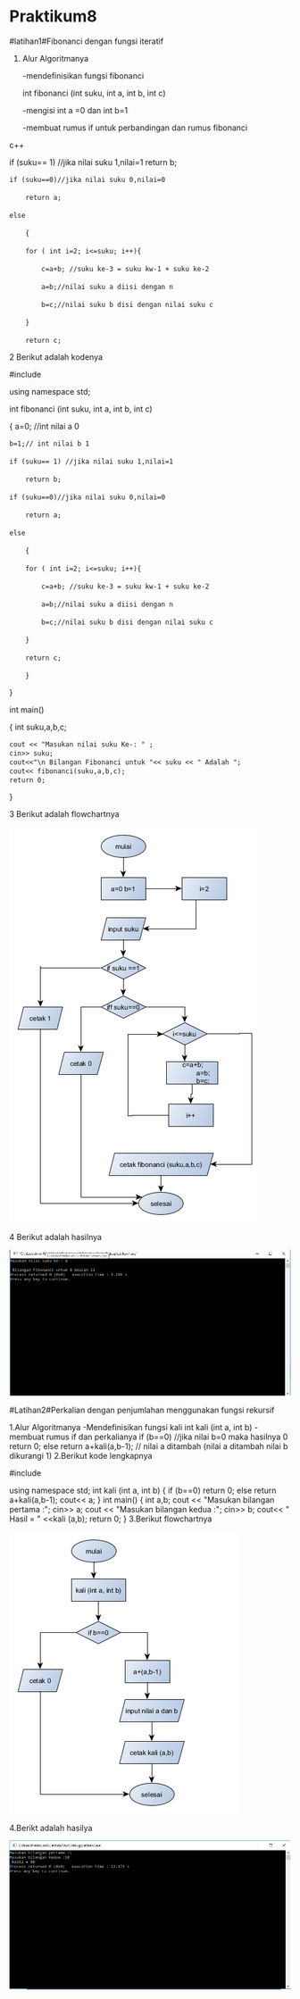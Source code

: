 # Praktikum8

#latihan1#Fibonanci dengan fungsi iteratif

1. Alur Algoritmanya

	-mendefinisikan fungsi fibonanci

	int fibonanci (int suku, int a, int b, int c)

	-mengisi int a =0 dan int b=1

	-membuat rumus if untuk perbandingan dan rumus fibonanci

 c++
 
if (suku== 1) //jika nilai suku 1,nilai=1
        return b;

    if (suku==0)//jika nilai suku 0,nilai=0

        return a;

    else

        {

        for ( int i=2; i<=suku; i++){

            c=a+b; //suku ke-3 = suku kw-1 + suku ke-2

            a=b;//nilai suku a diisi dengan n

            b=c;//nilai suku b disi dengan nilai suku c

        }

        return c;

2 Berikut adalah kodenya

#include <iostream>

using namespace std;

int fibonanci (int suku, int a, int b, int c)

{
    a=0; //int nilai a 0
 
    b=1;// int nilai b 1
    
    if (suku== 1) //jika nilai suku 1,nilai=1

        return b;

    if (suku==0)//jika nilai suku 0,nilai=0

        return a;

    else

        {

        for ( int i=2; i<=suku; i++){

            c=a+b; //suku ke-3 = suku kw-1 + suku ke-2

            a=b;//nilai suku a diisi dengan n

            b=c;//nilai suku b disi dengan nilai suku c

        }

        return c;

        }

}

int main()

{
    int suku,a,b,c;

    cout << "Masukan nilai suku Ke-: " ;
    cin>> suku;
    cout<<"\n Bilangan Fibonanci untuk "<< suku << " Adalah ";
    cout<< fibonanci(suku,a,b,c);
    return 0;
}

3 Berikut adalah flowchartnya

![img](https://raw.githubusercontent.com/amirudin742/Praktikum8/master/Flowchart1.png)

4 Berikut adalah hasilnya

![img](https://raw.githubusercontent.com/amirudin742/Praktikum8/master/Hasil1.png)

#Latihan2#Perkalian dengan penjumlahan menggunakan fungsi rekursif

1.Alur Algoritmanya
	-Mendefinisikan fungsi kali
int kali (int a, int b)
	-membuat rumus if dan perkalianya
if (b==0) //jika nilai b=0 maka hasilnya 0
        return 0;
    else
        return a+kali(a,b-1); // nilai a ditambah (nilai a ditambah nilai b dikurangi 1)
2.Berikut kode lengkapnya

#include <iostream>

using namespace std;
int kali (int a, int b)
{
    if (b==0)
        return 0;
    else
        return a+kali(a,b-1);
        cout<< a;
}
int main()
{
    int a,b;
    cout << "Masukan bilangan pertama :";
    cin>> a;
    cout << "Masukan bilangan kedua :";
    cin>> b;
    cout<< " Hasil = " <<kali (a,b);
    return 0;
}
3.Berikut flowchartnya

![img](https://raw.githubusercontent.com/amirudin742/Praktikum8/master/Flowchart2.png)

4.Berikt adalah hasilya

![img](https://raw.githubusercontent.com/amirudin742/Praktikum8/master/Hasil2.png)